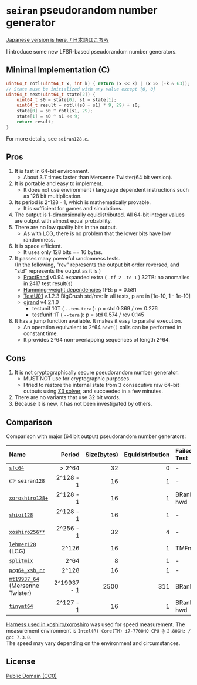 # `seiran` pseudorandom number generator

[Japanese version is here. / 日本語はこちら](README-ja.md)

I introduce some new LFSR-based pseudorandom number generators.

## Minimal Implementation (C)

```c
uint64_t rotl(uint64_t x, int k) { return (x << k) | (x >> (-k & 63)); }
// State must be initialized with any value except {0, 0}
uint64_t next(uint64_t state[2]) {
	uint64_t s0 = state[0], s1 = state[1];
	uint64_t result = rotl((s0 + s1) * 9, 29) + s0;
	state[0] = s0 ^ rotl(s1, 29);
	state[1] = s0 ^ s1 << 9;
	return result;
}
```

For more details, see `seiran128.c`.

## Pros

1. It is fast in 64-bit environment.
	* About 3.7 times faster than Mersenne Twister(64 bit version).
1. It is portable and easy to implement.
	* It does not use environment / language dependent instructions such as 128 bit multiplication.
1. Its period is 2^128 - 1, which is mathematically provable.
	* It is sufficient for games and simulations.
1. The output is 1-dimensionally equidistributed. All 64-bit integer values are output with almost equal probability.
1. There are no low quality bits in the output.
	* As with LCG, there is no problem that the lower bits have low randomness.
1. It is space efficient.
	* It uses only 128 bits == 16 bytes.
1. It passes many powerful randomness tests.  
	(In the following, "rev" represents the output bit order reversed, and "std" represents the output as it is.)
	* [PractRand](http://pracrand.sourceforge.net/) v0.94 expanded extra ( `-tf 2 -te 1` ) 32TB: no anomalies in 2417 test result(s)
	* [Hamming-weight dependencies](http://prng.di.unimi.it/hwd.php) 1PB: p = 0.581
	* [TestU01](http://simul.iro.umontreal.ca/testu01/tu01.html) v.1.2.3 BigCrush std/rev: In all tests, p are in [1e-10, 1 - 1e-10]
	* [gjrand](http://gjrand.sourceforge.net/) v4.2.1.0
		* testunif 10T ( `--ten-tera` ): p = std 0.369 / rev 0.276
		* testfunif 1T ( `--tera` ): p = std 0.574 / rev 0.145
1. It has a jump function available. It makes it easy to parallel execution.
	* An operation equivalent to 2^64 `next()` calls can be performed in constant time.
	* It provides 2^64 non-overlapping sequences of length 2^64.

## Cons

1. It is not cryptographically secure pseudorandom number generator.
	* MUST NOT use for cryptographic purposes.
	* I tried to restore the internal state from 3 consecutive raw 64-bit outputs using [Z3 solver](https://github.com/Z3Prover/z3), and succeeded in a few minutes.
1. There are no variants that use 32 bit words.
1. Because it is new, it has not been investigated by others.

## Comparison

Comparison with major (64 bit output) pseudorandom number generators:

|Name|Period|Size(bytes)|Equidistribution|Failed Test|Speed(64-bit/ns)|
|:---|---:|---:|---:|:---|---:|
|[`sfc64`](http://pracrand.sourceforge.net/)|> 2^64|32|0|-|1.21|
|👉 `seiran128`|2^128 - 1|16|1|-|1.20|
|[`xoroshiro128+`](http://xoshiro.di.unimi.it/xoroshiro128plus.c)|2^128 - 1|16|1|BRank, hwd|1.13|
|[`shioi128`](https://github.com/andanteyk/prng-shioi)|2^128 - 1|16|1|-|1.00|
|[`xoshiro256**`](http://xoshiro.di.unimi.it/xoshiro256starstar.c)|2^256 - 1|32|4|-|0.99|
|[`lehmer128`](https://web.archive.org/web/20180609040734/http://xoshiro.di.unimi.it/lehmer128.c) (LCG)|2^126|16|1|TMFn|0.74|
|[`splitmix`](http://xoshiro.di.unimi.it/splitmix64.c)|2^64|8|1|-|0.68|
|[`pcg64_xsh_rr`](http://www.pcg-random.org/)|2^128|16|1|-|0.38|
|[`mt19937_64`](http://www.math.sci.hiroshima-u.ac.jp/~m-mat/MT/VERSIONS/C-LANG/mt19937-64.c) (Mersenne Twister)|2^19937 - 1|2500|311|BRank|0.32|
|[`tinymt64`](http://www.math.sci.hiroshima-u.ac.jp/~m-mat/MT/TINYMT/index-jp.html)|2^127 - 1|16|1|BRank, hwd|0.24|

[Harness used in xoshiro/xoroshiro](http://xoshiro.di.unimi.it/harness.c) was used for speed measurement. The measurement environment is `Intel(R) Core(TM) i7-7700HQ CPU @ 2.80GHz / gcc 7.3.0`.  
The speed may vary depending on the environment and circumstances.

## License

[Public Domain (CC0)](https://creativecommons.org/publicdomain/zero/1.0/)
